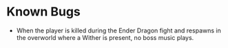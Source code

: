 # Known Bugs

- When the player is killed during the Ender Dragon fight and respawns in the overworld where a Wither is present, no boss music plays.
